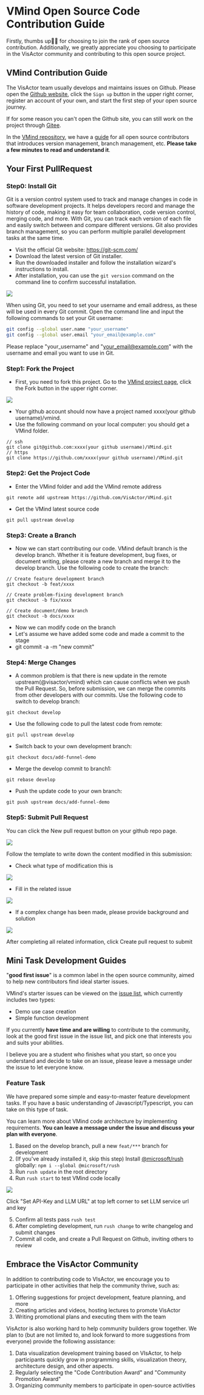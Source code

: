 # VMind Open Source Code Contribution Guide

Firstly, thumbs up👍🏻 for choosing to join the rank of open source contribution. Additionally, we greatly appreciate you choosing to participate in the VisActor community and contributing to this open source project.

## VMind Contribution Guide

The VisActor team usually develops and maintains issues on Github. Please open the [Github website](https://github.com/), click the `Sign up` button in the upper right corner, register an account of your own, and start the first step of your open source journey.

If for some reason you can't open the Github site, you can still work on the project through [Gitee](https://gitee.com/VisActor/VChart).

In the [VMind repository](https://github.com/VisActor/VMind), we have a [guide](https://github.com/VisActor/VMind/blob/develop/CONTRIBUTING.zh-CN.md) for all open source contributors that introduces version management, branch management, etc. **Please take a few minutes to read and understand it**.

## Your First PullRequest

### Step0: Install Git

Git is a version control system used to track and manage changes in code in software development projects. It helps developers record and manage the history of code, making it easy for team collaboration, code version control, merging code, and more. With Git, you can track each version of each file and easily switch between and compare different versions. Git also provides branch management, so you can perform multiple parallel development tasks at the same time.

- Visit the official Git website: <https://git-scm.com/>
- Download the latest version of Git installer.
- Run the downloaded installer and follow the installation wizard's instructions to install.
- After installation, you can use the `git version` command on the command line to confirm successful installation.

![](https://lf9-dp-fe-cms-tos.byteorg.com/obj/bit-cloud/git_version.png)

When using Git, you need to set your username and email address, as these will be used in every Git commit. Open the command line and input the following commands to set your Git username:

```bash
git config --global user.name "your_username"
git config --global user.email "your_email@example.com"
```

Please replace "your_username" and "your_email@example.com" with the username and email you want to use in Git.

### Step1: Fork the Project

- First, you need to fork this project. Go to the [VMind project page](https://github.com/VisActor/VMind), click the Fork button in the upper right corner.

![](https://lf9-dp-fe-cms-tos.byteorg.com/obj/bit-cloud/fork_vmind.png)

- Your github account should now have a project named xxxx(your github username)/vmind.
- Use the following command on your local computer: you should get a VMind folder.

```
// ssh
git clone git@github.com:xxxx(your github username)/VMind.git
// https
git clone https://github.com/xxxx(your github username)/VMind.git
```

### Step2: Get the Project Code

- Enter the VMind folder and add the VMind remote address

```
git remote add upstream https://github.com/VisActor/VMind.git
```

- Get the VMind latest source code

```
git pull upstream develop
```

### Step3: Create a Branch

- Now we can start contributing our code. VMind default branch is the develop branch. Whether it is feature development, bug fixes, or document writing, please create a new branch and merge it to the develop branch. Use the following code to create the branch:

```
// Create feature development branch
git checkout -b feat/xxxx

// Create problem-fixing development branch
git checkout -b fix/xxxx

// Create document/demo branch
git checkout -b docs/xxxx
```

- Now we can modify code on the branch
- Let's assume we have added some code and made a commit to the stage
- git commit -a -m "new commit"

### Step4: Merge Changes

- A common problem is that there is new update in the remote upstream(@visactor/vmind) which can cause conflicts when we push the Pull Request. So, before submission, we can merge the commits from other developers with our commits. Use the following code to switch to develop branch:

```
git checkout develop
```

- Use the following code to pull the latest code from remote:

```
git pull upstream develop
```

- Switch back to your own development branch:

```
git checkout docs/add-funnel-demo
```

- Merge the develop commit to branch1:

```
git rebase develop
```

- Push the update code to your own branch:

```
git push upstream docs/add-funnel-demo
```

### Step5: Submit Pull Request

You can click the New pull request button on your github repo page.

![](https://lf9-dp-fe-cms-tos.byteorg.com/obj/bit-cloud/create_pr.png)

Follow the template to write down the content modified in this submission:

- Check what type of modification this is

![](https://lf9-dp-fe-cms-tos.byteorg.com/obj/bit-cloud/pr_template.png)

- Fill in the related issue

![](https://lf9-dp-fe-cms-tos.byteorg.com/obj/bit-cloud/related_issue.png)

- If a complex change has been made, please provide background and solution

![](https://lf9-dp-fe-cms-tos.byteorg.com/obj/bit-cloud/background_solution.png)

After completing all related information, click Create pull request to submit

## Mini Task Development Guides

"**good first issue**" is a common label in the open source community, aimed to help new contributors find ideal starter issues.

VMind's starter issues can be viewed on the [issue list](https://github.com/VisActor/VMind/issues?q=is%3Aopen+is%3Aissue+label%3A%22good+first+issue%22), which currently includes two types:

- Demo use case creation
- Simple function development

If you currently **have time and are willing** to contribute to the community, look at the good first issue in the issue list, and pick one that interests you and suits your abilities.

I believe you are a student who finishes what you start, so once you understand and decide to take on an issue, please leave a message under the issue to let everyone know.

### Feature Task

We have prepared some simple and easy-to-master feature development tasks. If you have a basic understanding of Javascript/Typescript, you can take on this type of task.

You can learn more about VMind code architecture by implementing requirements. **You can leave a message under the issue and discuss your plan with everyone**.

1. Based on the develop branch, pull a new `feat/***` branch for development
1. (If you've already installed it, skip this step) Install [@microsoft/rush](https://rushjs.io/pages/intro/get_started/) globally: `npm i --global @microsoft/rush`
1. Run `rush update` in the root directory
1. Run `rush start` to test VMind code locally

![](https://lf9-dp-fe-cms-tos.byteorg.com/obj/bit-cloud/vmind_playground.png)

Click "Set API-Key and LLM URL" at top left corner to set LLM service url and key

5. Confirm all tests pass `rush test`
5. After completing development, run `rush change` to write changelog and submit changes
5. Commit all code, and create a Pull Request on Github, inviting others to review

## Embrace the VisActor Community

In addition to contributing code to VIsActor, we encourage you to participate in other activities that help the community thrive, such as:

1. Offering suggestions for project development, feature planning, and more
2. Creating articles and videos, hosting lectures to promote VisActor
3. Writing promotional plans and executing them with the team

VisActor is also working hard to help community builders grow together. We plan to (but are not limited to, and look forward to more suggestions from everyone) provide the following assistance:

1. Data visualization development training based on VIsActor, to help participants quickly grow in programming skills, visualization theory, architecture design, and other aspects.
2. Regularly selecting the "Code Contribution Award" and "Community Promotion Award"
3. Organizing community members to participate in open-source activities
